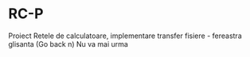 # RC-P
Proiect Retele de calculatoare, implementare transfer fisiere - fereastra glisanta (Go back n)
Nu va mai urma
